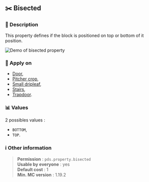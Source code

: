 ## :scissors: Bisected

### :memo: Description
This property defines if the block is positioned on top or bottom of it position.

![Demo of bisected property](https://github.com/MachiganMC/ProtectedDebugStick/blob/master/docs/assets/properties/bisected.gif?raw=true ':size=90%')

### :dart: Apply on
- [Door](https://minecraft.wiki/w/Door),
- [Pitcher crop](https://minecraft.wiki/w/Pitcher_Plant),
- [Small dripleaf](https://minecraft.wiki/w/Small_Dripleaf),
- [Stairs](https://minecraft.wiki/w/Stairs),
- [Trapdoor](https://minecraft.wiki/w/Trapdoor).

### :bar_chart: Values
2 possibles values :
- ``BOTTOM``,
- ``TOP``.

### :information_source: Other information

> **Permission** : ``pds.property.bisected``<br>
> **Usable by everyone** : yes<br>
>  **Default cost** : 1<br>
>  **Min. MC version** : 1.19.2
